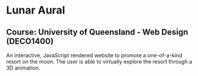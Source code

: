 # Lunar Aural

## Course: University of Queensland - Web Design (DECO1400)

An interactive, JavaScript rendered website to promote a one-of-a-kind resort on the moon. The user is able to virtually explore the resort through a 3D animation. 
